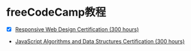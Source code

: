 # freeCodeCamp教程
- [x] [Responsive Web Design Certification (300 hours)](https://www.freecodecamp.org/learn/responsive-web-design)
- [JavaScript Algorithms and Data Structures Certification (300 hours)](https://www.freecodecamp.org/learn/javascript-algorithms-and-data-structures/)
